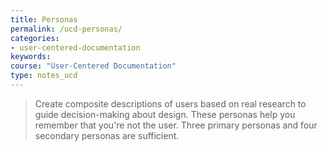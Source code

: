 ```yaml
---
title: Personas
permalink: /ucd-personas/
categories:
- user-centered-documentation
keywords:
course: "User-Centered Documentation"
type: notes_ucd
---
```


> Create composite descriptions of users based on real research to guide decision-making about design. These personas help you remember that you're not the user. Three primary personas and four secondary personas are sufficient.